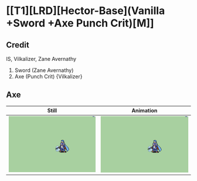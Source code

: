 # [\[T1\]\[LRD\]\[Hector-Base\]\(Vanilla +Sword +Axe Punch Crit\)\[M\]]

## Credit

IS, Vilkalizer, Zane Avernathy

1. Sword (Zane Avernathy)
3. Axe (Punch Crit) {Vilkalizer}
	
## Axe

| Still | Animation |
| :---: | :-------: |
| ![Axe still](./Axe_000.png) | ![Axe animation](./Axe.gif) |
